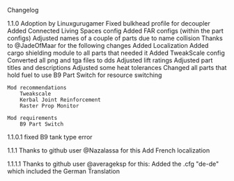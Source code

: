 Changelog

1.1.0
	Adoption by Linuxgurugamer
	Fixed bulkhead profile for decoupler
	Added Connected Living Spaces config
	Added FAR configs (within the part configs)
	Adjusted names of a couple of parts due to name collision
	Thanks to @JadeOfMaar for the following changes
		Added Localization
		Added cargo shielding module to all parts that needed it
		Added TweakScale config
		Converted all png and tga files to dds
		Adjusted lift ratings
		Adjusted part titles and descriptions
		Adjusted some heat tolerances
		Changed all parts that hold fuel to use B9 Part Switch for resource switching

	Mod recommendations
		Tweakscale
		Kerbal Joint Reinforcement
		Raster Prop Monitor

	Mod requirements
		B9 Part Switch

1.1.0.1
	fixed B9 tank type error

1.1.1
	Thanks to github user @Nazalassa for this
		Add French localization

1.1.1.1
	Thanks to github user @averageksp for this:
		Added the .cfg "de-de" which included the German Translation